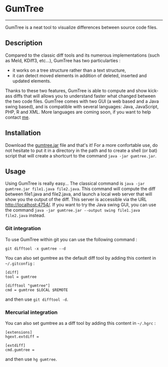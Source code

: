 # GumTree

***

GumTree is a neat tool to visualize differences between source code files.

## Description

Compared to the classic diff tools and its numerous implementations (such as Meld, KDiff3, etc...), GumTree has two particularties :

* it works on a tree structure rather than a text structure,
* it can detect moved elements in addition of deleted, inserted and updated elements.

Thanks to these two features, GumTree is able to compute and show kick-ass diffs that will allows you to understand faster what changed between the two code files. GumTree comes with two GUI (a web based and a Java swing based), and is compatible with several languages: Java, JavaScript, PHP, R and XML. More languages are coming soon, if you want to help contact [me](www.labri.fr/perso/falleri).

## Installation

Download the [gumtree.jar](https://drive.google.com/file/d/0B0S2lIHclUdwN1FvX1kwNFNBQTg/edit?usp=sharing) file and that's it! For a more confortable use, do not hesitate to put it in a directory in the path and to create a shell (or bat) script that will create a shortcurt to the command `java -jar gumtree.jar`.

## Usage

Using GumTree is really easy... The classical command is `java -jar gumtree.jar file1.java file2.java`. This command will compute the diff between file1.java and file2.java, and launch a local web server that will show you the output of the diff. This server is accessible via the URL [http://localhost:4754/](http://localhost:4754/). If you want to try the Java swing GUI, you can use the command `java -jar gumtree.jar --output swing file1.java file2.java` instead.

### Git integration

To use GumTree within git you can use the following command : 

`git difftool -x gumtree --d`

You can also set gumtree as the default diff tool by adding this content in `~/.gitconfig` : 

```
[diff]
tool = gumtree

[difftool "gumtree"]
cmd = gumtree $LOCAL $REMOTE
```

and then use <code>git difftool -d</code>.

### Mercurial integration
You can also set gumtree as a diff tool by adding this content in <code>~/.hgrc</code> : 

```
[extensions]
hgext.extdiff =

[extdiff]
cmd.gumtree =
```

and then use `hg gumtree`.
